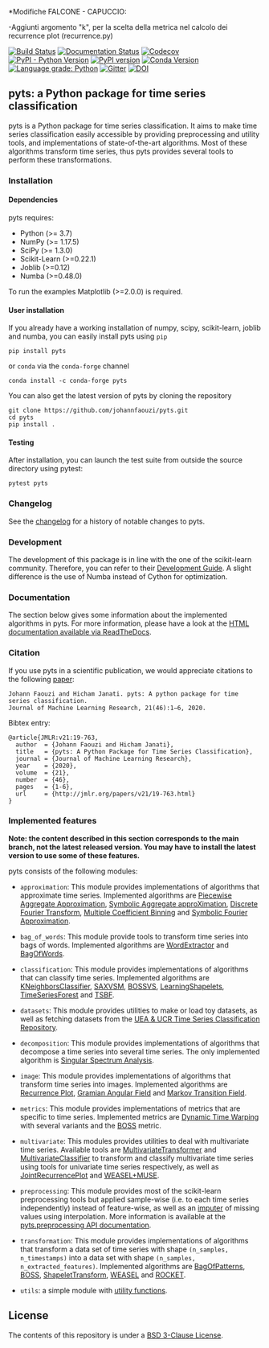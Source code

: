 
*Modifiche FALCONE - CAPUCCIO:

-Aggiunti argomento "k", per la scelta della metrica nel calcolo dei recurrence plot (recurrence.py)


[![Build Status](https://dev.azure.com/johannfaouzi0034/johannfaouzi/_apis/build/status/johannfaouzi.pyts?branchName=main)](https://dev.azure.com/johannfaouzi0034/johannfaouzi/_build/latest?definitionId=1&branchName=main)
[![Documentation Status](https://readthedocs.org/projects/pyts/badge/?version=latest)](https://pyts.readthedocs.io/)
[![Codecov](https://codecov.io/gh/johannfaouzi/pyts/branch/main/graph/badge.svg)](https://codecov.io/gh/johannfaouzi/pyts)
[![PyPI - Python Version](https://img.shields.io/pypi/pyversions/pyts.svg)](https://img.shields.io/pypi/pyversions/pyts.svg)
[![PyPI version](https://badge.fury.io/py/pyts.svg)](https://badge.fury.io/py/pyts)
[![Conda Version](https://img.shields.io/conda/vn/conda-forge/pyts.svg)](https://anaconda.org/conda-forge/pyts)
[![Language grade: Python](https://img.shields.io/lgtm/grade/python/g/johannfaouzi/pyts.svg?logo=lgtm&logoWidth=18)](https://lgtm.com/projects/g/johannfaouzi/pyts/context:python)
[![Gitter](https://badges.gitter.im/johann-faouzi/community.svg)](https://gitter.im/johann-faouzi/community?utm_source=badge&utm_medium=badge&utm_campaign=pr-badge)
[![DOI](https://zenodo.org/badge/DOI/10.5281/zenodo.1244152.svg)](https://doi.org/10.5281/zenodo.1244152)

## pyts: a Python package for time series classification

pyts is a Python package for time series classification. It
aims to make time series classification easily accessible by providing
preprocessing and utility tools, and implementations of
state-of-the-art algorithms. Most of these algorithms transform time series,
thus pyts provides several tools to perform these transformations.


### Installation

#### Dependencies

pyts requires:

- Python (>= 3.7)
- NumPy (>= 1.17.5)
- SciPy (>= 1.3.0)
- Scikit-Learn (>=0.22.1)
- Joblib (>=0.12)
- Numba (>=0.48.0)

To run the examples Matplotlib (>=2.0.0) is required.


#### User installation

If you already have a working installation of numpy, scipy, scikit-learn,
joblib and numba, you can easily install pyts using ``pip``

    pip install pyts

or ``conda`` via the ``conda-forge`` channel

    conda install -c conda-forge pyts

You can also get the latest version of pyts by cloning the repository

    git clone https://github.com/johannfaouzi/pyts.git
    cd pyts
    pip install .


#### Testing

After installation, you can launch the test suite from outside the source
directory using pytest:

    pytest pyts


### Changelog

See the [changelog](https://pyts.readthedocs.io/en/stable/changelog.html)
for a history of notable changes to pyts.

### Development

The development of this package is in line with the one of the scikit-learn
community. Therefore, you can refer to their
[Development Guide](https://scikit-learn.org/stable/developers/). A slight
difference is the use of Numba instead of Cython for optimization.

### Documentation

The section below gives some information about the implemented algorithms in pyts.
For more information, please have a look at the
[HTML documentation available via ReadTheDocs](https://pyts.readthedocs.io/).

### Citation

If you use pyts in a scientific publication, we would appreciate
citations to the following [paper](http://www.jmlr.org/papers/v21/19-763.html):
```
Johann Faouzi and Hicham Janati. pyts: A python package for time series classification.
Journal of Machine Learning Research, 21(46):1−6, 2020.
```

Bibtex entry:
```
@article{JMLR:v21:19-763,
  author  = {Johann Faouzi and Hicham Janati},
  title   = {pyts: A Python Package for Time Series Classification},
  journal = {Journal of Machine Learning Research},
  year    = {2020},
  volume  = {21},
  number  = {46},
  pages   = {1-6},
  url     = {http://jmlr.org/papers/v21/19-763.html}
}
```

### Implemented features

**Note: the content described in this section corresponds to the main branch,
not the latest released version. You may have to install the latest version
to use some of these features.**

pyts consists of the following modules:

- `approximation`: This module provides implementations of algorithms that
approximate time series. Implemented algorithms are
[Piecewise Aggregate Approximation](https://pyts.readthedocs.io/en/latest/generated/pyts.approximation.PiecewiseAggregateApproximation.html),
[Symbolic Aggregate approXimation](https://pyts.readthedocs.io/en/latest/generated/pyts.approximation.SymbolicAggregateApproximation.html),
[Discrete Fourier Transform](https://pyts.readthedocs.io/en/latest/generated/pyts.approximation.DiscreteFourierTransform.html),
[Multiple Coefficient Binning](https://pyts.readthedocs.io/en/latest/generated/pyts.approximation.MultipleCoefficientBinning.html) and
[Symbolic Fourier Approximation](https://pyts.readthedocs.io/en/latest/generated/pyts.approximation.SymbolicFourierApproximation.html).

- `bag_of_words`: This module provide tools to transform time series into bags
of words. Implemented algorithms are
[WordExtractor](https://pyts.readthedocs.io/en/latest/generated/pyts.bag_of_words.WordExtractor.html) and
[BagOfWords](https://pyts.readthedocs.io/en/latest/generated/pyts.bag_of_words.BagOfWords.html).


- `classification`: This module provides implementations of algorithms that
can classify time series. Implemented algorithms are
[KNeighborsClassifier](https://pyts.readthedocs.io/en/latest/generated/pyts.classification.KNeighborsClassifier.html),
[SAXVSM](https://pyts.readthedocs.io/en/latest/generated/pyts.classification.SAXVSM.html),
[BOSSVS](https://pyts.readthedocs.io/en/latest/generated/pyts.classification.BOSSVS.html),
[LearningShapelets](https://pyts.readthedocs.io/en/latest/generated/pyts.classification.LearningShapelets.html),
[TimeSeriesForest](https://pyts.readthedocs.io/en/latest/generated/pyts.classification.TimeSeriesForest.html) and
[TSBF](https://pyts.readthedocs.io/en/latest/generated/pyts.classification.TSBF.html).

- `datasets`: This module provides utilities to make or load toy datasets,
as well as fetching datasets from the
[UEA & UCR Time Series Classification Repository](http://www.timeseriesclassification.com).

- `decomposition`: This module provides implementations of algorithms that
decompose a time series into several time series. The only implemented
algorithm is
[Singular Spectrum Analysis](https://pyts.readthedocs.io/en/latest/generated/pyts.decomposition.SingularSpectrumAnalysis.html).

- `image`: This module provides implementations of algorithms that transform
time series into images. Implemented algorithms are
[Recurrence Plot](https://pyts.readthedocs.io/en/latest/generated/pyts.image.RecurrencePlot.html),
[Gramian Angular Field](https://pyts.readthedocs.io/en/latest/generated/pyts.image.GramianAngularField.html) and
[Markov Transition Field](https://pyts.readthedocs.io/en/latest/generated/pyts.image.MarkovTransitionField.html).

- `metrics`: This module provides implementations of metrics that are specific
to time series. Implemented metrics are
[Dynamic Time Warping](https://pyts.readthedocs.io/en/latest/generated/pyts.metrics.dtw.html)
with several variants and the
[BOSS](https://pyts.readthedocs.io/en/latest/generated/pyts.metrics.boss.html)
metric.

- `multivariate`: This modules provides utilities to deal with multivariate
time series. Available tools are
[MultivariateTransformer](https://pyts.readthedocs.io/en/latest/generated/pyts.multivariate.transformation.MultivariateTransformer.html) and
[MultivariateClassifier](https://pyts.readthedocs.io/en/latest/generated/pyts.multivariate.classification.MultivariateClassifier.html)
to transform and classify multivariate time series using tools for univariate
time series respectively, as well as
[JointRecurrencePlot](https://pyts.readthedocs.io/en/latest/generated/pyts.multivariate.image.JointRecurrencePlot.html) and
[WEASEL+MUSE](https://pyts.readthedocs.io/en/latest/generated/pyts.multivariate.transformation.WEASELMUSE.html).

- `preprocessing`: This module provides most of the scikit-learn preprocessing
tools but applied sample-wise (i.e. to each time series independently) instead
of feature-wise, as well as an
[imputer](https://pyts.readthedocs.io/en/latest/generated/pyts.preprocessing.InterpolationImputer.html)
of missing values using interpolation. More information is available at the
[pyts.preprocessing API documentation](https://pyts.readthedocs.io/en/latest/api.html#module-pyts.preprocessing).

- `transformation`: This module provides implementations of algorithms that
transform a data set of time series with shape `(n_samples, n_timestamps)` into
a data set with shape `(n_samples, n_extracted_features)`. Implemented algorithms are
[BagOfPatterns](https://pyts.readthedocs.io/en/latest/generated/pyts.transformation.BagOfPatterns.html),
[BOSS](https://pyts.readthedocs.io/en/latest/generated/pyts.transformation.BOSS.html),
[ShapeletTransform](https://pyts.readthedocs.io/en/latest/generated/pyts.transformation.ShapeletTransform.html),
[WEASEL](https://pyts.readthedocs.io/en/latest/generated/pyts.transformation.WEASEL.html) and
[ROCKET](https://pyts.readthedocs.io/en/latest/generated/pyts.transformation.ROCKET.html).

- `utils`: a simple module with
[utility functions](https://pyts.readthedocs.io/en/latest/api.html#module-pyts.utils).

## License
The contents of this repository is under a [BSD 3-Clause License](https://github.com/johannfaouzi/pyts/blob/main/LICENSE.txt).
